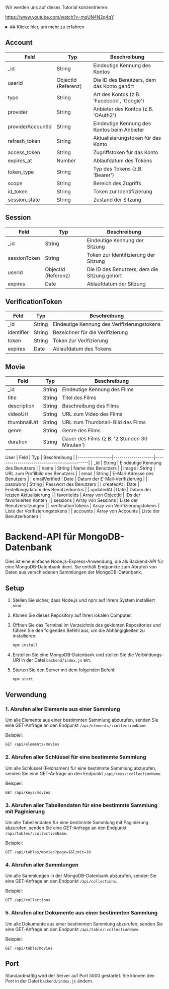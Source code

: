 Wir werden uns auf dieses Tutorial konzentrieren:

https://www.youtube.com/watch?v=mqUN4N2q4qY

<details>
  <summary>## Klicke hier, um mehr zu erfahren</summary>

Hier kannst du zusätzliche Informationen oder Details über dein Projekt einfügen.

</details>

## Account
| Feld            | Typ                | Beschreibung                                |
|-----------------|--------------------|---------------------------------------------|
| _id             | String             | Eindeutige Kennung des Kontos               |
| userId          | ObjectId (Referenz)| Die ID des Benutzers, dem das Konto gehört  |
| type            | String             | Art des Kontos (z.B. 'Facebook', 'Google') |
| provider        | String             | Anbieter des Kontos (z.B. 'OAuth2')        |
| providerAccountId | String           | Eindeutige Kennung des Kontos beim Anbieter|
| refresh_token   | String             | Aktualisierungstoken für das Konto          |
| access_token    | String             | Zugriffstoken für das Konto                 |
| expires_at      | Number             | Ablaufdatum des Tokens                      |
| token_type      | String             | Typ des Tokens (z.B. 'Bearer')             |
| scope           | String             | Bereich des Zugriffs                        |
| id_token        | String             | Token zur Identifizierung                    |
| session_state   | String             | Zustand der Sitzung                         |

## Session
| Feld            | Typ                | Beschreibung                                |
|-----------------|--------------------|---------------------------------------------|
| _id             | String             | Eindeutige Kennung der Sitzung              |
| sessionToken    | String             | Token zur Identifizierung der Sitzung       |
| userId          | ObjectId (Referenz)| Die ID des Benutzers, dem die Sitzung gehört|
| expires         | Date               | Ablaufdatum der Sitzung                     |

## VerificationToken
| Feld            | Typ                | Beschreibung                                |
|-----------------|--------------------|---------------------------------------------|
| _id             | String             | Eindeutige Kennung des Verifizierungstokens |
| identifier      | String             | Bezeichner für die Verifizierung            |
| token           | String             | Token zur Verifizierung                      |
| expires         | Date               | Ablaufdatum des Tokens                      |

## Movie
| Feld            | Typ                | Beschreibung                                |
|-----------------|--------------------|---------------------------------------------|
| _id             | String             | Eindeutige Kennung des Films                |
| title           | String             | Titel des Films                             |
| description     | String             | Beschreibung des Films                      |
| videoUrl        | String             | URL zum Video des Films                     |
| thumbnailUrl    | String             | URL zum Thumbnail-Bild des Films            |
| genre           | String             | Genre des Films                             |
| duration        | String             | Dauer des Films (z.B. '2 Stunden 30 Minuten')|

User
| Feld            | Typ                | Beschreibung                                |
|-----------------|--------------------|---------------------------------------------|
| _id             | String             | Eindeutige Kennung des Benutzers            |
| name            | String             | Name des Benutzers                          |
| image           | String             | URL zum Profilbild des Benutzers            |
| email           | String             | E-Mail-Adresse des Benutzers                |
| emailVerified   | Date               | Datum der E-Mail-Verifizierung              |
| password        | String             | Passwort des Benutzers                      |
| createdAt       | Date               | Erstellungsdatum des Benutzerkontos         |
| updatedAt       | Date               | Datum der letzten Aktualisierung            |
| favoriteIds     | Array von ObjectId | IDs der favorisierten Konten                |
| sessions        | Array von Sessions | Liste der Benutzersitzungen                 |
| verificationTokens | Array von Verifizierungstokens | Liste der Verifizierungstokens          |
| accounts        | Array von Accounts | Liste der Benutzerkonten                    |


# Backend-API für MongoDB-Datenbank

Dies ist eine einfache Node.js-Express-Anwendung, die als Backend-API für eine MongoDB-Datenbank dient. Sie enthält Endpunkte zum Abrufen von Daten aus verschiedenen Sammlungen der MongoDB-Datenbank.

## Setup

1. Stellen Sie sicher, dass Node.js und npm auf Ihrem System installiert sind.

2. Klonen Sie dieses Repository auf Ihren lokalen Computer.

3. Öffnen Sie das Terminal im Verzeichnis des geklonten Repositories und führen Sie den folgenden Befehl aus, um die Abhängigkeiten zu installieren:

    ```bash
    npm install
    ```

4. Erstellen Sie eine MongoDB-Datenbank und stellen Sie die Verbindungs-URI in der Datei `backend/index.js` ein.

5. Starten Sie den Server mit dem folgenden Befehl:

    ```bash
    npm start
    ```

## Verwendung

### 1. Abrufen aller Elemente aus einer Sammlung

Um alle Elemente aus einer bestimmten Sammlung abzurufen, senden Sie eine GET-Anfrage an den Endpunkt `/api/elements/:collectionName`.

Beispiel:

```http
GET /api/elements/movies
```

### 2. Abrufen aller Schlüssel für eine bestimmte Sammlung

Um alle Schlüssel (Feldnamen) für eine bestimmte Sammlung abzurufen, senden Sie eine GET-Anfrage an den Endpunkt `/api/keys/:collectionName`.

Beispiel:

```http
GET /api/keys/movies
```

### 3. Abrufen aller Tabellendaten für eine bestimmte Sammlung mit Paginierung

Um alle Tabellendaten für eine bestimmte Sammlung mit Paginierung abzurufen, senden Sie eine GET-Anfrage an den Endpunkt `/api/tables/:collectionName`.

Beispiel:

```http
GET /api/tables/movies?page=1&limit=10
```

### 4. Abrufen aller Sammlungen

Um alle Sammlungen in der MongoDB-Datenbank abzurufen, senden Sie eine GET-Anfrage an den Endpunkt `/api/collections`.

Beispiel:

```http
GET /api/collections
```

### 5. Abrufen aller Dokumente aus einer bestimmten Sammlung

Um alle Dokumente aus einer bestimmten Sammlung abzurufen, senden Sie eine GET-Anfrage an den Endpunkt `/api/table/:collectionName`.

Beispiel:

```http
GET /api/table/movies
```

## Port

Standardmäßig wird der Server auf Port 5000 gestartet. Sie können den Port in der Datei `backend/index.js` ändern.
